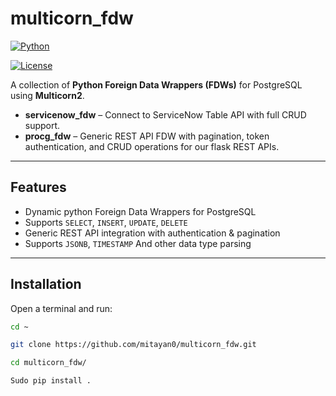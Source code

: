# multicorn_fdw

[![Python](https://img.shields.io/badge/python-3.10+-blue.svg)](https://www.python.org/)

[![License](https://img.shields.io/badge/license-MIT-green.svg)](LICENSE)

A collection of **Python Foreign Data Wrappers (FDWs)** for PostgreSQL using **Multicorn2**.  

- **servicenow_fdw** – Connect to ServiceNow Table API with full CRUD support.  
- **procg_fdw** – Generic REST API FDW with pagination, token authentication, and CRUD operations for our flask REST APIs.

---

## Features

- Dynamic python Foreign Data Wrappers for PostgreSQL
- Supports `SELECT`, `INSERT`, `UPDATE`, `DELETE`
- Generic REST API integration with authentication & pagination
- Supports `JSONB`, `TIMESTAMP` And other data type parsing

---

## Installation

Open a terminal and run:

```bash
cd ~

git clone https://github.com/mitayan0/multicorn_fdw.git

cd multicorn_fdw/

Sudo pip install .
